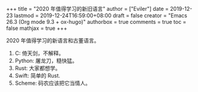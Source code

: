 +++
title = "2020 年值得学习的新旧语言"
author = ["Eviler"]
date = 2019-12-23
lastmod = 2019-12-24T16:59:00+08:00
draft = false
creator = "Emacs 26.3 (Org mode 9.3 + ox-hugo)"
authorbox = true
comments = true
toc = false
mathjax = true
+++

2020 年值得学习的新语言和古董语言。
<!--more-->

1.  C: 倚天剑，不解释。
2.  Python: 屠龙刀，糙快猛。
3.  Rust: 大家都想学。
4.  Swift: 简单的 Rust.
5.  Scheme: 码农应该把它当情人。
